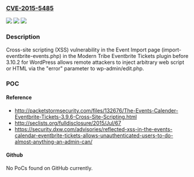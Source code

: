 ### [CVE-2015-5485](https://cve.mitre.org/cgi-bin/cvename.cgi?name=CVE-2015-5485)
![](https://img.shields.io/static/v1?label=Product&message=n%2Fa&color=blue)
![](https://img.shields.io/static/v1?label=Version&message=n%2Fa&color=blue)
![](https://img.shields.io/static/v1?label=Vulnerability&message=n%2Fa&color=brighgreen)

### Description

Cross-site scripting (XSS) vulnerability in the Event Import page (import-eventbrite-events.php) in the Modern Tribe Eventbrite Tickets plugin before 3.10.2 for WordPress allows remote attackers to inject arbitrary web script or HTML via the "error" parameter to wp-admin/edit.php.

### POC

#### Reference
- http://packetstormsecurity.com/files/132676/The-Events-Calender-Eventbrite-Tickets-3.9.6-Cross-Site-Scripting.html
- http://seclists.org/fulldisclosure/2015/Jul/67
- https://security.dxw.com/advisories/reflected-xss-in-the-events-calendar-eventbrite-tickets-allows-unauthenticated-users-to-do-almost-anything-an-admin-can/

#### Github
No PoCs found on GitHub currently.

